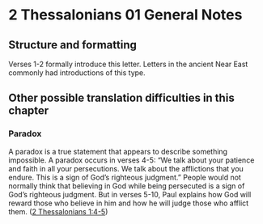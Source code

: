 # 2 Thessalonians 01 General Notes
## Structure and formatting

Verses 1-2 formally introduce this letter. Letters in the ancient Near East commonly had introductions of this type.

## Other possible translation difficulties in this chapter

### Paradox

A paradox is a true statement that appears to describe something impossible. A paradox occurs in verses 4-5: “We talk about your patience and faith in all your persecutions. We talk about the afflictions that you endure. This is a sign of God’s righteous judgment.” People would not normally think that believing in God while being persecuted is a sign of God’s righteous judgment. But in verses 5-10, Paul explains how God will reward those who believe in him and how he will judge those who afflict them. ([2 Thessalonians 1:4-5](./04.md))